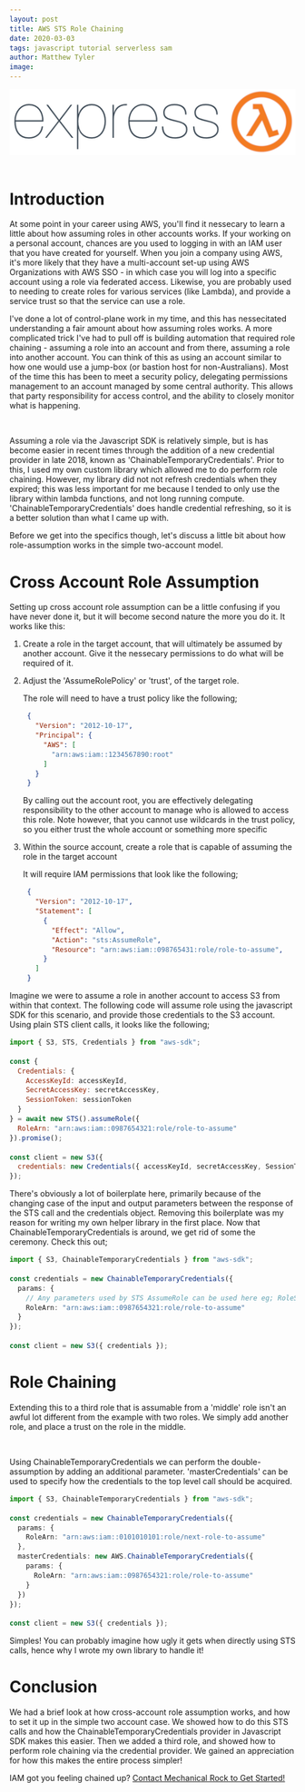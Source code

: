```yaml
---
layout: post
title: AWS STS Role Chaining
date: 2020-03-03
tags: javascript tutorial serverless sam
author: Matthew Tyler
image: 
---
```


<center><img src="/img/serverless-express.png" /></center>
<br/>

# Introduction

At some point in your career using AWS, you'll find it nessecary to learn a little about how assuming roles in other accounts works. If your working on a personal account, chances are you used to logging in with an IAM user that you have created for yourself. When you join a company using AWS, it's more likely that they have a multi-account set-up using AWS Organizations with AWS SSO - in which case you will log into a specific account using a role via federated access. Likewise, you are probably used to needing to create roles for various services (like Lambda), and provide a service trust so that the service can use a role.

I've done a lot of control-plane work in my time, and this has nessecitated understanding a fair amount about how assuming roles works. A more complicated trick I've had to pull off is building automation that required role chaining - assuming a role into an account and from there, assuming a role into another account. You can think of this as using an account similar to how one would use a jump-box (or bastion host for non-Australians). Most of the time this has been to meet a security policy, delegating permissions management to an account managed by some central authority. This allows that party responsibility for access control, and the ability to closely monitor what is happening. 

<image of a double jump>

Assuming a role via the Javascript SDK is relatively simple, but is has become easier in recent times through the addition of a new credential provider in late 2018, known as 'ChainableTemporaryCredentials'. Prior to this, I used my own custom library which allowed me to do perform role chaining. However, my library did not not refresh credentials when they expired; this was less important for me because I tended to only use the library within lambda functions, and not long running compute. 'ChainableTemporaryCredentials' does handle credential refreshing, so it is a better solution than what I came up with.

Before we get into the specifics though, let's discuss a little bit about how role-assumption works in the simple two-account model.

# Cross Account Role Assumption

Setting up cross account role assumption can be a little confusing if you have never done it, but it will become second nature the more you do it. It works like this:

1. Create a role in the target account, that will ultimately be assumed by another account. Give it the nessecary permissions to do what will be required of it.

2. Adjust the 'AssumeRolePolicy' or 'trust', of the target role. 

   The role will need to have a trust policy like the following;

   ```json
    {
      "Version": "2012-10-17",
      "Principal": {
        "AWS": [
          "arn:aws:iam::1234567890:root"
        ]
      }
    }
   ```

   By calling out the account root, you are effectively delegating responsibility to the other account to manage who is allowed to access this role. Note however, that you cannot use wildcards in the trust policy, so you either trust the whole account or something more specific

3. Within the source account, create a role that is capable of assuming the role in the target account

   It will require IAM permissions that look like the following;

   ```json
    {
      "Version": "2012-10-17",
      "Statement": [
        {
          "Effect": "Allow",
          "Action": "sts:AssumeRole",
          "Resource": "arn:aws:iam::098765431:role/role-to-assume",
        }
      ]
    }
   ```

Imagine we were to assume a role in another account to access S3 from within that context. The following code will assume role using the javascript SDK for this scenario, and provide those credentials to the S3 account. Using plain STS client calls, it looks like the following;

```javascript
import { S3, STS, Credentials } from "aws-sdk";

const { 
  Credentials: { 
    AccessKeyId: accessKeyId, 
    SecretAccessKey: secretAccessKey,
    SessionToken: sessionToken 
  } 
} = await new STS().assumeRole({
  RoleArn: "arn:aws:iam::0987654321:role/role-to-assume"
}).promise();

const client = new S3({
  credentials: new Credentials({ accessKeyId, secretAccessKey, SessionToken })
});
```

There's obviously a lot of boilerplate here, primarily because of the changing case of the input and output parameters between the response of the STS call and the credentials object. Removing this boilerplate was my reason for writing my own helper library in the first place. Now that ChainableTemporaryCredentials is around, we get rid of some the ceremony. Check this out;

```typescript
import { S3, ChainableTemporaryCredentials } from "aws-sdk";

const credentials = new ChainableTemporaryCredentials({
  params: {
    // Any parameters used by STS AssumeRole can be used here eg; RoleSessionName etc
    RoleArn: "arn:aws:iam::0987654321:role/role-to-assume"
  }
});

const client = new S3({ credentials });
```

# Role Chaining

Extending this to a third role that is assumable from a 'middle' role isn't an awful lot different from the example with two roles. We simply add another role, and place a trust on the role in the middle.

<image showing the trusts>

Using ChainableTemporaryCredentials we can perform the double-assumption by adding an additional parameter. 'masterCredentials' can be used to specify how the credentials to the top level call should be acquired.

```typescript
import { S3, ChainableTemporaryCredentials } from "aws-sdk";

const credentials = new ChainableTemporaryCredentials({
  params: {
    RoleArn: "arn:aws:iam::0101010101:role/next-role-to-assume"
  },
  masterCredentials: new AWS.ChainableTemporaryCredentials({
    params: { 
      RoleArn: "arn:aws:iam::0987654321:role/role-to-assume"
    }
  })
});

const client = new S3({ credentials });
```

Simples! You can probably imagine how ugly it gets when directly using STS calls, hence why I wrote my own library to handle it!

# Conclusion

We had a brief look at how cross-account role assumption works, and how to set it up in the simple two account case. We showed how to do this STS calls and how the ChainableTemporaryCredentials provider in Javascript SDK makes this easier. Then we added a third role, and showed how to perform role chaining via the credential provider. We gained an appreciation for how this makes the entire process simpler!

IAM got you feeling chained up? [Contact Mechanical Rock to Get Started!](https://www.mechanicalrock.io/lets-get-started)